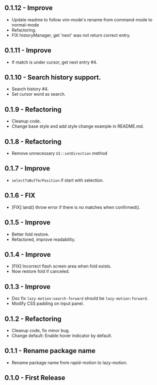 ## 0.1.12 - Improve
- Update readme to follow vim-mode's rename from command-mode to normal-mode
- Refactoring.
- FIX historyManager, get 'next' was not return correct entry.

## 0.1.11 - Improve
- If match is under cursor, get next entry #4.

## 0.1.10 - Search history support.
- Search history #4.
- Set cursor word as search.

## 0.1.9 - Refactoring
- Cleanup code.
- Change base style and add style change example in README.md.

## 0.1.8 - Refactoring
- Remove unnecessary `UI::setDirection` method

## 0.1.7 - Improve
- `selectToBufferPosition` if start with selection.

## 0.1.6 - FIX
- [FIX] land() throw error if there is no matches when confirmed().

## 0.1.5 - Improve
- Better fold restore.
- Refactored, improve readability.

## 0.1.4 - Improve
- [FIX] Incorrect flash screen area when fold exists.
- Now restore fold if canceled.

## 0.1.3 - Improve
- Doc fix `lazy-motion:search-forward` should be `lazy-motion:forward`.
- Modify CSS padding on input panel.

## 0.1.2 - Refactoring
- Cleanup code, fix minor bug.
- Change default: Enable hover indicator by default.

## 0.1.1 - Rename package name
- Rename package name from rapid-motion to lazy-motion.

## 0.1.0 - First Release
